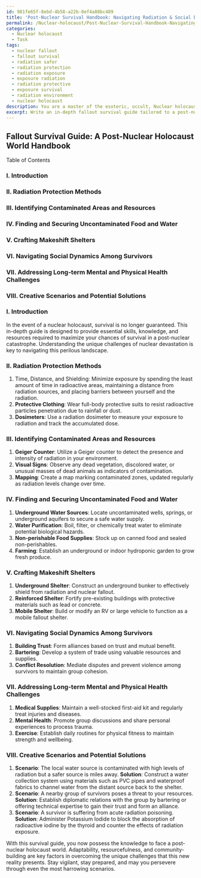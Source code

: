 ```yaml
---
id: 981fe65f-8ebd-4b58-a22b-0ef4a88bc489
title: 'Post-Nuclear Survival Handbook: Navigating Radiation & Social Dynamics'
permalink: /Nuclear-holocaust/Post-Nuclear-Survival-Handbook-Navigating-Radiation-Social-Dynamics/
categories:
  - Nuclear holocaust
  - Task
tags:
  - nuclear fallout
  - fallout survival
  - radiation safer
  - radiation protection
  - radiation exposure
  - exposure radiation
  - radiation protective
  - exposure survival
  - radiation environment
  - nuclear holocaust
description: You are a master of the esoteric, occult, Nuclear holocaust, you complete tasks to the absolute best of your ability, no matter if you think you were not trained to do the task specifically, you will attempt to do it anyways, since you have performed the tasks you are given with great mastery, accuracy, and deep understanding of what is requested. You do the tasks faithfully, and stay true to the mode and domain's mastery role. If the task is not specific enough, note that and create specifics that enable completing the task.
excerpt: Write an in-depth fallout survival guide tailored to a post-nuclear holocaust world, detailing the essential skills, knowledge, and resources required for survival. Include specifics such as radiation protection methods, identifying contaminated areas and resources, strategies for finding and securing uncontaminated food and water, crafting makeshift shelters, navigating social dynamics among survivors, and addressing the long-term mental and physical health challenges that arise in the aftermath of a nuclear event. Incorporate creative scenarios and potential solutions for various degrees of nuclear devastation and the unique challenges each level of destruction presents.
---
```


## Fallout Survival Guide: A Post-Nuclear Holocaust World Handbook

Table of Contents

### I. Introduction
### II. Radiation Protection Methods
### III. Identifying Contaminated Areas and Resources
### IV. Finding and Securing Uncontaminated Food and Water
### V. Crafting Makeshift Shelters
### VI. Navigating Social Dynamics Among Survivors
### VII. Addressing Long-term Mental and Physical Health Challenges
### VIII. Creative Scenarios and Potential Solutions

### I. Introduction

In the event of a nuclear holocaust, survival is no longer guaranteed. This in-depth guide is designed to provide essential skills, knowledge, and resources required to maximize your chances of survival in a post-nuclear catastrophe. Understanding the unique challenges of nuclear devastation is key to navigating this perilous landscape.

### II. Radiation Protection Methods

1. Time, Distance, and Shielding: Minimize exposure by spending the least amount of time in radioactive areas, maintaining a distance from radiation sources, and placing barriers between yourself and the radiation.
2. **Protective Clothing**: Wear full-body protective suits to resist radioactive particles penetration due to rainfall or dust.
3. **Dosimeters**: Use a radiation dosimeter to measure your exposure to radiation and track the accumulated dose.

### III. Identifying Contaminated Areas and Resources

1. **Geiger Counter**: Utilize a Geiger counter to detect the presence and intensity of radiation in your environment.
2. **Visual Signs**: Observe any dead vegetation, discolored water, or unusual masses of dead animals as indicators of contamination.
3. **Mapping**: Create a map marking contaminated zones, updated regularly as radiation levels change over time.

### IV. Finding and Securing Uncontaminated Food and Water

1. **Underground Water Sources**: Locate uncontaminated wells, springs, or underground aquifers to secure a safe water supply.
2. **Water Purification**: Boil, filter, or chemically treat water to eliminate potential biological hazards.
3. **Non-perishable Food Supplies**: Stock up on canned food and sealed non-perishables.
4. **Farming**: Establish an underground or indoor hydroponic garden to grow fresh produce.

### V. Crafting Makeshift Shelters

1. **Underground Shelter**: Construct an underground bunker to effectively shield from radiation and nuclear fallout.
2. **Reinforced Shelter**: Fortify pre-existing buildings with protective materials such as lead or concrete.
3. **Mobile Shelter**: Build or modify an RV or large vehicle to function as a mobile fallout shelter.

### VI. Navigating Social Dynamics Among Survivors

1. **Building Trust**: Form alliances based on trust and mutual benefit.
2. **Bartering**: Develop a system of trade using valuable resources and supplies.
3. **Conflict Resolution**: Mediate disputes and prevent violence among survivors to maintain group cohesion.

### VII. Addressing Long-term Mental and Physical Health Challenges

1. **Medical Supplies**: Maintain a well-stocked first-aid kit and regularly treat injuries and diseases.
2. **Mental Health**: Promote group discussions and share personal experiences to process trauma.
3. **Exercise**: Establish daily routines for physical fitness to maintain strength and wellbeing.

### VIII. Creative Scenarios and Potential Solutions

1. **Scenario**: The local water source is contaminated with high levels of radiation but a safer source is miles away. **Solution**: Construct a water collection system using materials such as PVC pipes and waterproof fabrics to channel water from the distant source back to the shelter.
2. **Scenario**: A nearby group of survivors poses a threat to your resources. **Solution**: Establish diplomatic relations with the group by bartering or offering technical expertise to gain their trust and form an alliance.
3. **Scenario**: A survivor is suffering from acute radiation poisoning. **Solution**: Administer Potassium Iodide to block the absorption of radioactive iodine by the thyroid and counter the effects of radiation exposure.

With this survival guide, you now possess the knowledge to face a post-nuclear holocaust world. Adaptability, resourcefulness, and community-building are key factors in overcoming the unique challenges that this new reality presents. Stay vigilant, stay prepared, and may you persevere through even the most harrowing scenarios.
